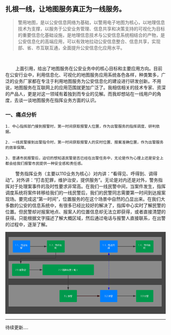## 扎根一线，让地图服务真正为一线服务。

> 警用地图，是以公安信息网络为基础，以警用电子地图为核心，以地理信息技术为支撑，以服务于公安业务管理、信息共享和决策支持的可视化为目标的重要信息化基础设施，是地理信息技术与公安信息系统相结合的产物，是公安信息化的高端应用，可以有效地拉动公安信息整合、信息共享，实现部、省、市互联互通，全面提升公安信息化应用水平。

        

        上面引用，给出了地图服务在公安业务中的核心目标和主要应用方向。目前在公安行业中，利用信息化、可视化的地图服务应用系统各色各样，种类繁多，广泛的业务厂家都在专注于利用地图服务为公安信息化的建设进行研发创新。不用说，地图服务在互联网上的应用范围就更加广泛了。我相信相关的技术专家、资深的产品人，更是对这一领域有着独到而专业的见解。而我却想站在一线用户的角度，去谈一谈地图服务在指挥业务方面的认识。

### 一、痛点分析

```
1. 中心指挥部门接到报警时，第一时间获取报警人位置，作为出警服务的指挥调度、研判依据。

2. 一线民警接到出警指令时，第一时间获取报警人的实时位置、报案准确位置，作为出警服务的效率保障。

3. 普通市民报警后，迫切的想知道民警是否已经在出警任务中，无论是作为心理上还是安全上都会给我们报警市民提供一种安全感和责任感。
```

        警务指挥业务（主要以110业务为核心）对内讲：“看得见、呼得到、调得动”。对外讲：“打击犯罪，维护治安，提供服务”。无论是对内还是对外，警务指挥对于处理案事件的及时性要求非常高。在我们一线民警中间，当案件发生，指挥调度系统将案件转移给我们的一线民警后，我们的民警同志需要第一时间到达报案现场。要完成这“第一时间”，位置服务的在这个场景中自然的凸显出来。在我们大多数的公安的信息系统中，有很多已经比较好的解决了，指挥中心实时了解民警的位置。但民警却对报案地点、报案人的位置信息却无法立即获得，或者直接清楚的获得。只能根据文字描述了解大概区域，然后通过电话与报警人直接联系，在出警的过程中，逐渐了解。

![](../../assets/images/product-idea-share-map-01.png)

---

待续更新....
